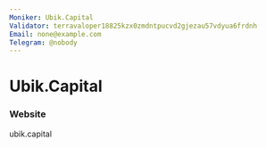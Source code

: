 ```yaml
---
Moniker: Ubik.Capital
Validator: terravaloper18825kzx0zmdntpucvd2gjezau57vdyua6frdnh
Email: none@example.com
Telegram: @nobody
---
```


# Ubik.Capital



### Website

ubik.capital

